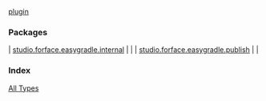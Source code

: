 [plugin](./index.md)

### Packages

| [studio.forface.easygradle.internal](studio.forface.easygradle.internal/index.md) |  |
| [studio.forface.easygradle.publish](studio.forface.easygradle.publish/index.md) |  |

### Index

[All Types](alltypes/index.md)